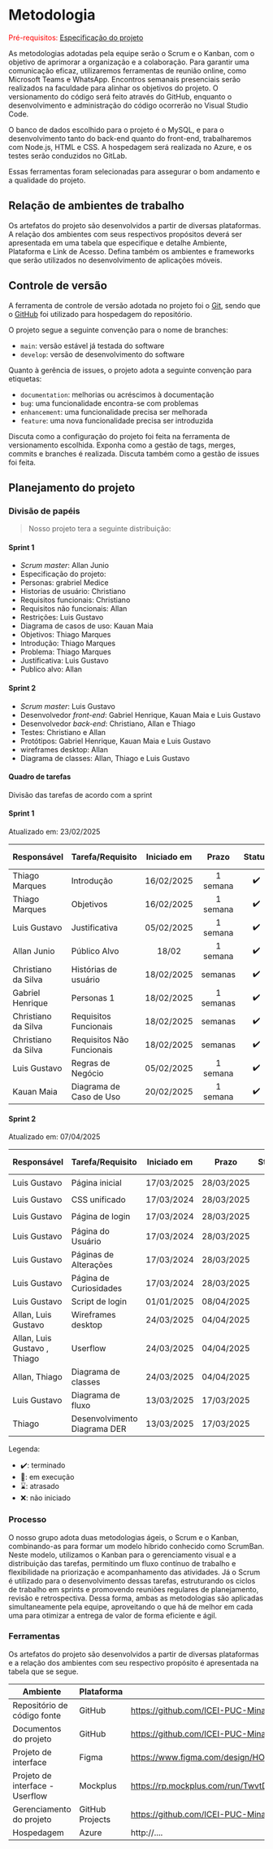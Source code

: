 
# Metodologia

<span style="color:red">Pré-requisitos: <a href="02-Especificacao.md"> Especificação do projeto</a></span>

As metodologias adotadas pela equipe serão o Scrum e o Kanban, com o objetivo de aprimorar a organização e a colaboração. Para garantir uma comunicação eficaz, utilizaremos ferramentas de reunião online, como Microsoft Teams e WhatsApp. Encontros semanais presenciais serão realizados na faculdade para alinhar os objetivos do projeto. O versionamento do código será feito através do GitHub, enquanto o desenvolvimento e administração do código ocorrerão no Visual Studio Code.

O banco de dados escolhido para o projeto é o MySQL, e para o desenvolvimento tanto do back-end quanto do front-end, trabalharemos com Node.js, HTML e CSS. A hospedagem será realizada no Azure, e os testes serão conduzidos no GitLab.

Essas ferramentas foram selecionadas para assegurar o bom andamento e a qualidade do projeto.

## Relação de ambientes de trabalho

Os artefatos do projeto são desenvolvidos a partir de diversas plataformas. A relação dos ambientes com seus respectivos propósitos deverá ser apresentada em uma tabela que especifique e detalhe Ambiente, Plataforma e Link de Acesso. Defina também os ambientes e frameworks que serão utilizados no desenvolvimento de aplicações móveis.

## Controle de versão

A ferramenta de controle de versão adotada no projeto foi o [Git](https://git-scm.com/), sendo que o [GitHub](https://github.com) foi utilizado para hospedagem do repositório.

O projeto segue a seguinte convenção para o nome de branches:

- `main`: versão estável já testada do software
- `develop`: versão de desenvolvimento do software

Quanto à gerência de issues, o projeto adota a seguinte convenção para etiquetas:

- `documentation`: melhorias ou acréscimos à documentação
- `bug`: uma funcionalidade encontra-se com problemas
- `enhancement`: uma funcionalidade precisa ser melhorada
- `feature`: uma nova funcionalidade precisa ser introduzida

Discuta como a configuração do projeto foi feita na ferramenta de versionamento escolhida. Exponha como a gestão de tags, merges, commits e branches é realizada. Discuta também como a gestão de issues foi feita.

## Planejamento do projeto

###  Divisão de papéis

> Nosso projeto tera a seguinte distribuição:

#### Sprint 1
- _Scrum master_: Allan Junio
- Especificação do projeto: 
- Personas: grabriel Medice
- Historias de usuário: Christiano
- Requisitos funcionais: Christiano
- Requisitos não funcionais: Allan
- Restrições: Luis Gustavo
- Diagrama de casos de uso: Kauan Maia
- Objetivos: Thiago Marques
- Introdução: Thiago Marques
- Problema: Thiago Marques
- Justificativa: Luis Gustavo
- Publico alvo: Allan



#### Sprint 2
- _Scrum master_: Luis Gustavo
- Desenvolvedor _front-end_: Gabriel Henrique, Kauan Maia e Luis Gustavo 
- Desenvolvedor _back-end_: Christiano, Allan e Thiago
- Testes: Christiano e Allan
- Protótipos: Gabriel Henrique, Kauan Maia e Luis Gustavo
- wireframes desktop: Allan
- Diagrama de classes: Allan, Thiago e Luis Gustavo

####  Quadro de tarefas

Divisão das tarefas de acordo com a sprint 

#### Sprint 1

Atualizado em: 23/02/2025

| Responsável   | Tarefa/Requisito | Iniciado em    | Prazo      | Status | Terminado em    |
| :----         |    :----         |      :----:    | :----:     | :----: | :----:          |
|Thiago Marques | Introdução |  16/02/2025   | 1 semana  | ✔️    |  26/02/2025    |
|Thiago Marques | Objetivos    |  16/02/2025   | 1 semana | ✔️    | 26/02/2025                |
|Luis Gustavo | Justificativa   |  05/02/2025    | 1 semana | ✔️    | 11/02/2025  |
|Allan Junio | Público Alvo  |  18/02   | 1 semana | ✔️    | 28/02  |
|Christiano da Silva|  Histórias de usuário  |  18/02/2025   |semanas | ✔️      |      22/02/2025           |
| Gabriel Henrique| Personas 1  | 18/02/2025 | 1 semanas | ✔️      | 22/02/2025 |
| Christiano da Silva| Requisitos Funcionais  |  18/02/2025  | semanas | ✔️      |  22/02/2025     |
| Christiano da Silva| Requisitos Não Funcionais  |   18/02/2025      |semanas  | ✔️      |    22/02/2025   |
| Luis Gustavo | Regras de Negócio  |   05/02/2025      | 1 semana | ✔️      |  11/02/2025     |
| Kauan Maia | Diagrama de Caso de Uso  |  20/02/2025      | 1 semana | ✔️      |  23/02/2025    |


#### Sprint 2

Atualizado em: 07/04/2025

| Responsável   | Tarefa/Requisito | Iniciado em    | Prazo      | Status | Terminado em    |
| :----         |    :----         |      :----:    | :----:     | :----: | :----:          |
| Luis Gustavo       | Página inicial   |  17/03/2025  | 28/03/2025 | ✔️    | 28/03/2025      |
| Luis Gustavo        | CSS unificado    | 17/03/2024     | 28/03/2025 |   ✔️ |      28/03/2025           |
| Luis Gustavo       | Página de login  | 17/03/2024     | 28/03/2025 | ✔️     |        28/03/2025         |
| Luis Gustavo       | Página do Usuário  | 17/03/2024     | 28/03/2025 | ✔️     |        28/03/2025         |
| Luis Gustavo       | Páginas de Alterações  | 17/03/2024     | 28/03/2025 | ✔️     |        28/03/2025         |
| Luis Gustavo       | Página de Curiosidades   | 17/03/2024     | 28/03/2025 | ✔️     |        28/03/2025         |
| Luis Gustavo       | Script de login  |  01/01/2025    | 08/04/2025 | 📝   |       |
| Allan, Luis Gustavo      | Wireframes desktop  |  24/03/2025    | 04/04/2025 | ✔️    | 04/04/2025    |
| Allan, Luis Gustavo , Thiago     | Userflow   |  24/03/2025    | 04/04/2025 | ✔️    | 04/04/2025    |
| Allan, Thiago        | Diagrama de classes  |  24/03/2025    | 04/04/2025 | ✔️    | 04/04/2025    |
| Luis Gustavo        | Diagrama de fluxo  | 13/03/2025    | 17/03/2025 | ✔️    | 17/03/2025    |
| Thiago        | Desenvolvimento Diagrama DER  | 13/03/2025    | 17/03/2025 | ✔️    | 17/03/2025    |



Legenda:
- ✔️: terminado
- 📝: em execução
- ⌛: atrasado
- ❌: não iniciado



### Processo

O nosso grupo adota duas metodologias ágeis, o Scrum e o Kanban, combinando-as para formar um modelo híbrido conhecido como ScrumBan. Neste modelo, utilizamos o Kanban para o gerenciamento visual e a distribuição das tarefas, permitindo um fluxo contínuo de trabalho e flexibilidade na priorização e acompanhamento das atividades. Já o Scrum é utilizado para o desenvolvimento dessas tarefas, estruturando os ciclos de trabalho em sprints e promovendo reuniões regulares de planejamento, revisão e retrospectiva. Dessa forma, ambas as metodologias são aplicadas simultaneamente pela equipe, aproveitando o que há de melhor em cada uma para otimizar a entrega de valor de forma eficiente e ágil.

### Ferramentas

Os artefatos do projeto são desenvolvidos a partir de diversas plataformas e a relação dos ambientes com seu respectivo propósito é apresentada na tabela que se segue.

| Ambiente                            | Plataforma                         | Link de acesso                         |
|-------------------------------------|------------------------------------|----------------------------------------|
| Repositório de código fonte         | GitHub                             | https://github.com/ICEI-PUC-Minas-PCO-ADS-TI/2025-1-p3-tidai-Grupo2/tree/main                         |
| Documentos do projeto               | GitHub                             |https://github.com/ICEI-PUC-Minas-PCO-ADS-TI/2025-1-p3-tidai-Grupo2/tree/main                          |
| Projeto de interface                | Figma                              | https://www.figma.com/design/HOKK8Z1TzB6bPkutBZjCTI/Untitled?node-id=1-2965&t=PMBLbvdI94FArAoD-0                    |
| Projeto de interface - Userflow     | Mockplus                             | https://rp.mockplus.com/run/TwvtDUYRSm/i88ReQcp8lcps=expand&rps=expand&nav=1&ha=0&la=0&fc=1&dt=iphoneX&out=0&rt=1&as=true  
| Gerenciamento do projeto            | GitHub Projects                    |https://github.com/ICEI-PUC-Minas-PCO-ADS-TI/2025-1-p3-tidai-Grupo2/projects?query=is%3Aopen                          |
| Hospedagem                          | Azure                           | http://....                            |
 
